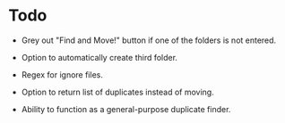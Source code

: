 # Todo

- Grey out "Find and Move!" button if one of the folders is not entered. 

- Option to automatically create third folder.

- Regex for ignore files. 

- Option to return list of duplicates instead of moving.

- Ability to function as a general-purpose duplicate finder.

